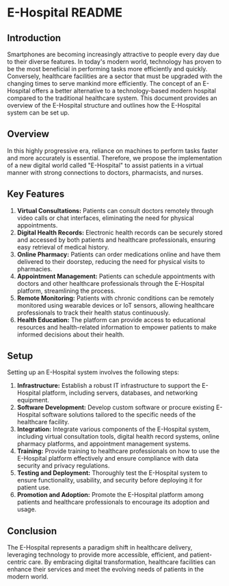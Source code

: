 # E-Hospital README

## Introduction
Smartphones are becoming increasingly attractive to people every day due to their diverse features. In today's modern world, technology has proven to be the most beneficial in performing tasks more efficiently and quickly. Conversely, healthcare facilities are a sector that must be upgraded with the changing times to serve mankind more efficiently. The concept of an E-Hospital offers a better alternative to a technology-based modern hospital compared to the traditional healthcare system. This document provides an overview of the E-Hospital structure and outlines how the E-Hospital system can be set up.

## Overview
In this highly progressive era, reliance on machines to perform tasks faster and more accurately is essential. Therefore, we propose the implementation of a new digital world called "E-Hospital" to assist patients in a virtual manner with strong connections to doctors, pharmacists, and nurses.

## Key Features
1. **Virtual Consultations:** Patients can consult doctors remotely through video calls or chat interfaces, eliminating the need for physical appointments.
2. **Digital Health Records:** Electronic health records can be securely stored and accessed by both patients and healthcare professionals, ensuring easy retrieval of medical history.
3. **Online Pharmacy:** Patients can order medications online and have them delivered to their doorstep, reducing the need for physical visits to pharmacies.
4. **Appointment Management:** Patients can schedule appointments with doctors and other healthcare professionals through the E-Hospital platform, streamlining the process.
5. **Remote Monitoring:** Patients with chronic conditions can be remotely monitored using wearable devices or IoT sensors, allowing healthcare professionals to track their health status continuously.
6. **Health Education:** The platform can provide access to educational resources and health-related information to empower patients to make informed decisions about their health.

## Setup
Setting up an E-Hospital system involves the following steps:
1. **Infrastructure:** Establish a robust IT infrastructure to support the E-Hospital platform, including servers, databases, and networking equipment.
2. **Software Development:** Develop custom software or procure existing E-Hospital software solutions tailored to the specific needs of the healthcare facility.
3. **Integration:** Integrate various components of the E-Hospital system, including virtual consultation tools, digital health record systems, online pharmacy platforms, and appointment management systems.
4. **Training:** Provide training to healthcare professionals on how to use the E-Hospital platform effectively and ensure compliance with data security and privacy regulations.
5. **Testing and Deployment:** Thoroughly test the E-Hospital system to ensure functionality, usability, and security before deploying it for patient use.
6. **Promotion and Adoption:** Promote the E-Hospital platform among patients and healthcare professionals to encourage its adoption and usage.

## Conclusion
The E-Hospital represents a paradigm shift in healthcare delivery, leveraging technology to provide more accessible, efficient, and patient-centric care. By embracing digital transformation, healthcare facilities can enhance their services and meet the evolving needs of patients in the modern world.
